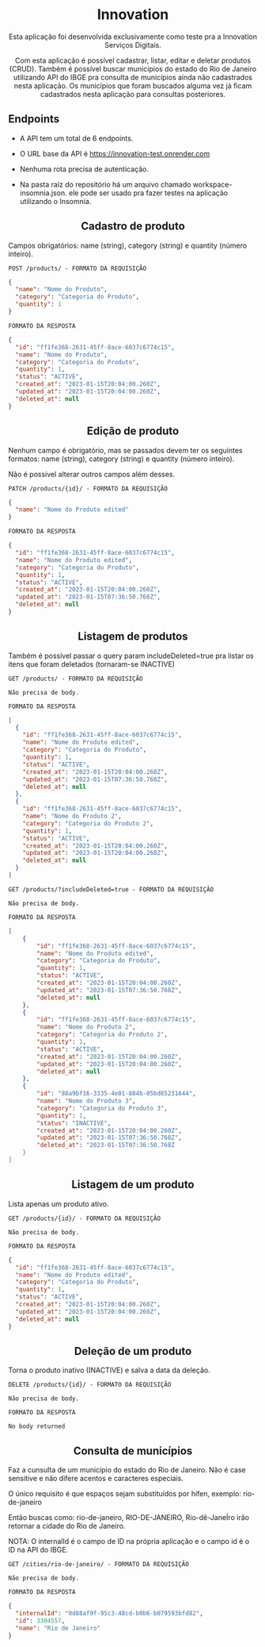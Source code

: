 <h1 align="center">
  Innovation
</h1>

<p align = "center">
Esta aplicação foi desenvolvida exclusivamente como teste pra a Innovation Serviços Digitais. 
</p>

<p align = "center">
Com esta aplicação é possível cadastrar, listar, editar e deletar produtos (CRUD). Também é possível buscar municípios do estado do Rio de Janeiro utilizando API do IBGE pra consulta de municípios ainda não cadastrados nesta aplicação. Os municípios que foram buscados alguma vez já ficam cadastrados nesta aplicação para consultas posteriores.
</p>

## **Endpoints**

- A API tem um total de 6 endpoints.

- O URL base da API é https://innovation-test.onrender.com

- Nenhuma rota precisa de autenticação.

- Na pasta raíz do repositório há um arquivo chamado workspace-insomnia.json. ele pode ser usado pra fazer testes na aplicação utilizando o Insomnia.

<h2 align ='center'> Cadastro de produto </h2>

<p>
Campos obrigatórios: name (string), category (string) e quantity (número inteiro).
</p>

`POST /products/ - FORMATO DA REQUISIÇÃO`

```json
{
  "name": "Nome do Produto",
  "category": "Categoria do Produto",
  "quantity": 1
}
```

`FORMATO DA RESPOSTA`

```json
{
  "id": "ff1fe368-2631-45ff-8ace-6037c6774c15",
  "name": "Nome do Produto",
  "category": "Categoria do Produto",
  "quantity": 1,
  "status": "ACTIVE",
  "created_at": "2023-01-15T20:04:00.260Z",
  "updated_at": "2023-01-15T20:04:00.260Z",
  "deleted_at": null
}
```

<h2 align ='center'> Edição de produto </h2>

<p>
Nenhum campo é obrigatório, mas se passados devem ter os seguintes formatos: name (string), category (string) e quantity (número inteiro).
</p>

<p>
Não é possível alterar outros campos além desses.
</p>

`PATCH /products/{id}/ - FORMATO DA REQUISIÇÃO`

```json
{
  "name": "Nome do Produto edited"
}
```

`FORMATO DA RESPOSTA`

```json
{
  "id": "ff1fe368-2631-45ff-8ace-6037c6774c15",
  "name": "Nome do Produto edited",
  "category": "Categoria do Produto",
  "quantity": 1,
  "status": "ACTIVE",
  "created_at": "2023-01-15T20:04:00.260Z",
  "updated_at": "2023-01-15T07:36:50.768Z",
  "deleted_at": null
}
```

<h2 align ='center'> Listagem de produtos </h2>

<p>
Também é possível passar o query param includeDeleted=true pra listar os itens que foram deletados (tornaram-se INACTIVE)
</p>

`GET /products/ - FORMATO DA REQUISIÇÃO`

```
Não precisa de body.
```

`FORMATO DA RESPOSTA`

```json
[
  {
    "id": "ff1fe368-2631-45ff-8ace-6037c6774c15",
    "name": "Nome do Produto edited",
    "category": "Categoria do Produto",
    "quantity": 1,
    "status": "ACTIVE",
    "created_at": "2023-01-15T20:04:00.260Z",
    "updated_at": "2023-01-15T07:36:50.768Z",
    "deleted_at": null
  },
  {
    "id": "ff1fe368-2631-45ff-8ace-6037c6774c15",
    "name": "Nome do Produto 2",
    "category": "Categoria do Produto 2",
    "quantity": 1,
    "status": "ACTIVE",
    "created_at": "2023-01-15T20:04:00.260Z",
    "updated_at": "2023-01-15T20:04:00.260Z",
    "deleted_at": null
  }
]
```

`GET /products/?includeDeleted=true - FORMATO DA REQUISIÇÃO`

```
Não precisa de body.
```

`FORMATO DA RESPOSTA`

```json
[
    {
        "id": "ff1fe368-2631-45ff-8ace-6037c6774c15",
        "name": "Nome do Produto edited",
        "category": "Categoria do Produto",
        "quantity": 1,
        "status": "ACTIVE",
        "created_at": "2023-01-15T20:04:00.260Z",
        "updated_at": "2023-01-15T07:36:50.768Z",
        "deleted_at": null
    },
    {
        "id": "ff1fe368-2631-45ff-8ace-6037c6774c15",
        "name": "Nome do Produto 2",
        "category": "Categoria do Produto 2",
        "quantity": 1,
        "status": "ACTIVE",
        "created_at": "2023-01-15T20:04:00.260Z",
        "updated_at": "2023-01-15T20:04:00.260Z",
        "deleted_at": null
    },
    {
        "id": "88a9bf16-3335-4e01-884b-05bd85231644",
        "name": "Nome do Produto 3",
        "category": "Categoria do Produto 3",
        "quantity": 1,
        "status": "INACTIVE",
        "created_at": "2023-01-15T20:04:00.260Z",
        "updated_at": "2023-01-15T07:36:50.768Z",
        "deleted_at": "2023-01-15T07:36:50.768Z
    }
]
```

<h2 align ='center'> Listagem de um produto </h2>

<p>
Lista apenas um produto ativo.
</p>

`GET /products/{id}/ - FORMATO DA REQUISIÇÃO`

```
Não precisa de body.
```

`FORMATO DA RESPOSTA`

```json
{
  "id": "ff1fe368-2631-45ff-8ace-6037c6774c15",
  "name": "Nome do Produto edited",
  "category": "Categoria do Produto",
  "quantity": 1,
  "status": "ACTIVE",
  "created_at": "2023-01-15T20:04:00.260Z",
  "updated_at": "2023-01-15T20:04:00.260Z",
  "deleted_at": null
}
```

<h2 align ='center'> Deleção de um produto </h2>

<p>
Torna o produto inativo (INACTIVE) e salva a data da deleção.
</p>

`DELETE /products/{id}/ - FORMATO DA REQUISIÇÃO`

```
Não precisa de body.
```

`FORMATO DA RESPOSTA`

```
No body returned

```

<h2 align ='center'> Consulta de municípios </h2>

<p>
Faz a cunsulta de um município do estado do Rio de Janeiro. Não é case sensitive e não difere acentos e caracteres especiais.
</p>

<p>
O único requisito é que espaços sejam substituídos por hífen, exemplo: rio-de-janeiro
</p>

<p>
Então buscas como: rio-de-janeiro, RIO-DE-JANEIRO, Rio-dê-JaneÍro irão retornar a cidade do Rio de Janeiro.
</p>

<p>
NOTA: O internalId é o campo de ID na própria aplicação e o campo id é o ID na API do IBGE.
</p>

`GET /cities/rio-de-janeiro/ - FORMATO DA REQUISIÇÃO`

```
Não precisa de body.
```

`FORMATO DA RESPOSTA`

```json
{
  "internalId": "0d88af9f-95c3-48cd-b0b6-b079593bfd82",
  "id": 3304557,
  "name": "Rio de Janeiro"
}
```
